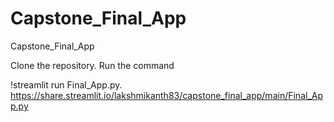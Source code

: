# Capstone_Final_App
Capstone_Final_App

Clone the repository.
Run the command

!streamlit run Final_App.py.
https://share.streamlit.io/lakshmikanth83/capstone_final_app/main/Final_App.py
